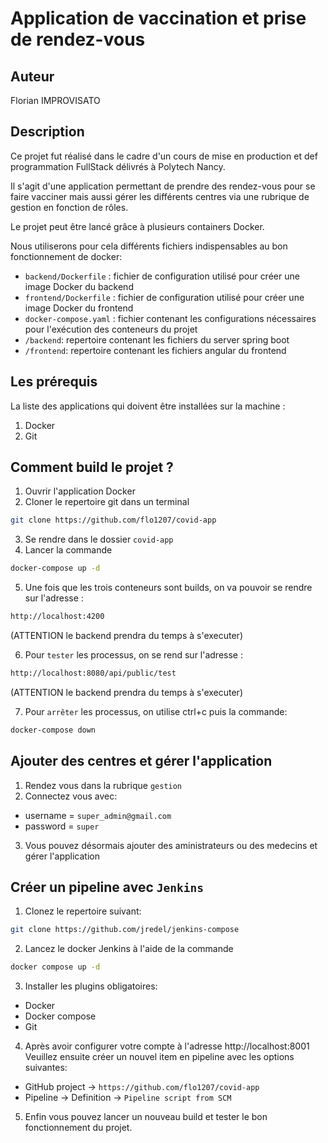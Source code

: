 # Application de vaccination et prise de rendez-vous

## Auteur

Florian IMPROVISATO

## Description

Ce projet fut réalisé dans le cadre d'un  cours de mise en production et def programmation FullStack délivrés à Polytech Nancy.

Il s'agit d'une application permettant de prendre des rendez-vous pour se faire vacciner mais aussi gérer les différents centres via une rubrique de gestion en fonction de rôles.

Le projet peut être lancé grâce à plusieurs containers Docker.

Nous utiliserons pour cela différents fichiers indispensables au bon fonctionnement de docker:

- `backend/Dockerfile` : fichier de configuration utilisé pour créer une image Docker du backend 
- `frontend/Dockerfile` : fichier de configuration utilisé pour créer une image Docker du frontend 
- `docker-compose.yaml` : fichier contenant les configurations nécessaires pour l'exécution des conteneurs du projet
- `/backend`: repertoire contenant les fichiers du server spring boot
- `/frontend`: repertoire contenant les fichiers angular du frontend


## Les prérequis
La liste des applications qui doivent être installées sur la machine :
1. Docker
2. Git


## Comment build le projet ?
1. Ouvrir l'application Docker
2. Cloner le repertoire git dans un terminal

```sh
git clone https://github.com/flo1207/covid-app
```

3. Se rendre dans le dossier `covid-app`
4. Lancer la commande 

```sh
docker-compose up -d
```

5. Une fois que les trois conteneurs sont builds, on va pouvoir se rendre sur l'adresse :

```sh
http://localhost:4200
```
(ATTENTION le backend prendra du temps à s'executer)


6. Pour `tester` les processus, on se rend sur l'adresse :


```sh
http://localhost:8080/api/public/test
```
(ATTENTION le backend prendra du temps à s'executer)

7. Pour `arrêter` les processus, on utilise ctrl+c puis la commande:

```sh
docker-compose down
```

## Ajouter des centres et gérer l'application

1. Rendez vous dans la rubrique `gestion`
2. Connectez vous avec: 
- username = `super_admin@gmail.com`
- password = `super`
3. Vous pouvez désormais ajouter des aministrateurs ou des medecins et gérer l'application

## Créer un pipeline avec `Jenkins`

1. Clonez le repertoire suivant:

```sh
git clone https://github.com/jredel/jenkins-compose
```

2. Lancez le docker Jenkins à l'aide de la commande

```sh
docker compose up -d 
```

3. Installer les plugins obligatoires:
- Docker
- Docker compose
- Git

4. Après avoir configurer votre compte à l'adresse http://localhost:8001
&nbsp;
Veuillez ensuite créer un nouvel item en pipeline avec les options suivantes:
- GitHub project -> `https://github.com/flo1207/covid-app`
- Pipeline -> Definition -> `Pipeline script from SCM`

5. Enfin vous pouvez lancer un nouveau build et tester le bon fonctionnement du projet.